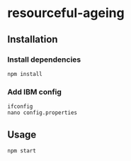# resourceful-ageing

## Installation

### Install dependencies

```shell
npm install
```

### Add IBM config

```shell
ifconfig
nano config.properties
```

## Usage

```shell
npm start
```